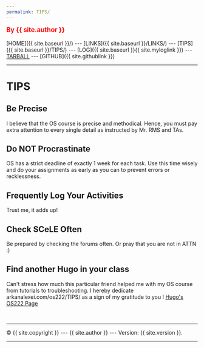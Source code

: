```yaml
---
permalink: TIPS/
---
```

<span style="color:red; font-weight:bold; font-size:larger;">By {{ site.author }}</span>
<br><br>
[HOME]({{ site.baseurl }}/) ---
[LINKS]({{ site.baseurl }}/LINKS/) ---
[TIPS]({{ site.baseurl }}/TIPS/) ---
[LOG]({{ site.baseurl }}{{ site.myloglink }}) ---
[TARBALL](SandBox/arkanalexei.tar.xz) ---
[GITHUB]({{ site.githublink }})
<br>
<hr>

# TIPS

## Be Precise
I believe that the OS course is precise and methodical. Hence, you must pay extra attention to every single detail as instructed by Mr. RMS and TAs.

## Do NOT Procrastinate
OS has a strict deadline of exactly 1 week for each task. Use this time wisely and do your assignments as early as you can to prevent errors or recklessness.

## Frequently Log Your Activities
Trust me, it adds up!

## Check SCeLE Often
Be prepared by checking the forums often. Or pray that you are not in ATTN :)

## Find another Hugo in your class
Can't stress how much this particular friend helped me with my OS course from tutorials to troubleshooting.
I hereby dedicate arkanalexei.com/os222/TIPS/ as a sign of my gratitude to you ! 
[Hugo's OS222 Page](https://hugo-setiawan.github.io/os222/)


<br>
<hr>
&copy; {{ site.copyright }} --- {{ site.author }} --- Version: {{ site.version }}.
<hr>
<br>
